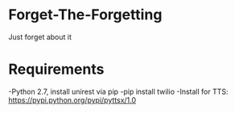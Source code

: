 # Forget-The-Forgetting

Just forget about it

# Requirements
-Python 2.7, install unirest via pip
-pip install twilio
-Install for TTS: https://pypi.python.org/pypi/pyttsx/1.0
